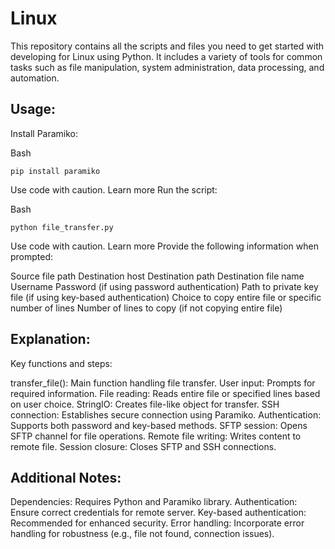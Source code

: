 # Linux
This repository contains all the scripts and files you need to get started with developing for Linux using Python. It includes a variety of tools for common tasks such as file manipulation, system administration, data processing, and automation.

## Usage:

Install Paramiko:

Bash

`pip install paramiko`

Use code with caution. Learn more
Run the script:

Bash

`python file_transfer.py`

Use code with caution. Learn more
Provide the following information when prompted:

Source file path
Destination host
Destination path
Destination file name
Username
Password (if using password authentication)
Path to private key file (if using key-based authentication)
Choice to copy entire file or specific number of lines
Number of lines to copy (if not copying entire file)
## Explanation:

Key functions and steps:

transfer_file(): Main function handling file transfer.
User input: Prompts for required information.
File reading: Reads entire file or specified lines based on user choice.
StringIO: Creates file-like object for transfer.
SSH connection: Establishes secure connection using Paramiko.
Authentication: Supports both password and key-based methods.
SFTP session: Opens SFTP channel for file operations.
Remote file writing: Writes content to remote file.
Session closure: Closes SFTP and SSH connections.
## Additional Notes:

Dependencies: Requires Python and Paramiko library.
Authentication: Ensure correct credentials for remote server.
Key-based authentication: Recommended for enhanced security.
Error handling: Incorporate error handling for robustness (e.g., file not found, connection issues).

